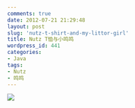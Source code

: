 ```yaml
---
comments: true
date: 2012-07-21 21:29:48
layout: post
slug: 'nutz-t-shirt-and-my-littor-girl'
title: Nutz T恤与小鸣鸣
wordpress_id: 441
categories:
- Java
tags:
- Nutz
- 鸣鸣
---
```


[![](http://wendal.net/wp-content/uploads/2012/07/DSCF06572.jpg)](http://wendal.net/wp-content/uploads/2012/07/DSCF06572.jpg)
